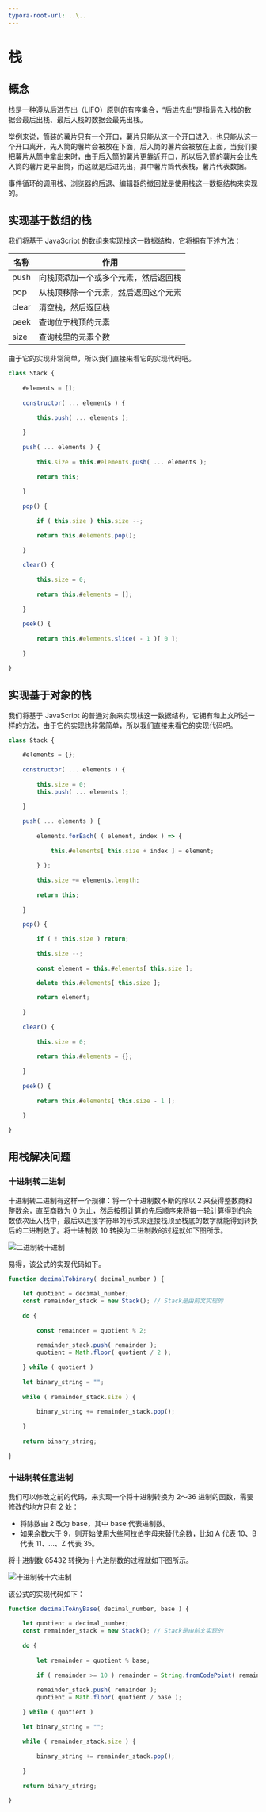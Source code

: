 ```yaml
---
typora-root-url: ..\..
---
```


# 栈

## 概念

栈是一种遵从后进先出（LIFO）原则的有序集合，“后进先出”是指最先入栈的数据会最后出栈、最后入栈的数据会最先出栈。

举例来说，筒装的薯片只有一个开口，薯片只能从这一个开口进入，也只能从这一个开口离开，先入筒的薯片会被放在下面，后入筒的薯片会被放在上面，当我们要把薯片从筒中拿出来时，由于后入筒的薯片更靠近开口，所以后入筒的薯片会比先入筒的薯片更早出筒，而这就是后进先出，其中薯片筒代表栈，薯片代表数据。

事件循环的调用栈、浏览器的后退、编辑器的撤回就是使用栈这一数据结构来实现的。

## 实现基于数组的栈

我们将基于 JavaScript 的数组来实现栈这一数据结构，它将拥有下述方法：

| 名称  | 作用                                 |
| ----- | ------------------------------------ |
| push  | 向栈顶添加一个或多个元素，然后返回栈 |
| pop   | 从栈顶移除一个元素，然后返回这个元素 |
| clear | 清空栈，然后返回栈                   |
| peek  | 查询位于栈顶的元素                   |
| size  | 查询栈里的元素个数                   |

由于它的实现非常简单，所以我们直接来看它的实现代码吧。

```js
class Stack {
    
    #elements = [];
    
    constructor( ... elements ) {
        
        this.push( ... elements );
        
    }
    
	push( ... elements ) {
        
		this.size = this.#elements.push( ... elements );
        
        return this;
        
    }
    
    pop() {
       
        if ( this.size ) this.size --;

        return this.#elements.pop();
        
    }
    
    clear() {
        
		this.size = 0;
        
        return this.#elements = [];
        
    }
    
    peek() {
        
        return this.#elements.slice( - 1 )[ 0 ];
        
    }
    
}
```

## 实现基于对象的栈

我们将基于 JavaScript 的普通对象来实现栈这一数据结构，它拥有和上文所述一样的方法，由于它的实现也非常简单，所以我们直接来看它的实现代码吧。

```js
class Stack {

    #elements = {};
    
 	constructor( ... elements ) {
     
        this.size = 0;
        this.push( ... elements );
        
    }
    
    push( ... elements ) {
        
        elements.forEach( ( element, index ) => {
            
            this.#elements[ this.size + index ] = element;
            
        } );
        
        this.size += elements.length;
        
        return this;
        
    }
    
    pop() {

        if ( ! this.size ) return;
        
        this.size --;
        
		const element = this.#elements[ this.size ];

        delete this.#elements[ this.size ];
        
        return element;
        
    }
    
    clear() {
        
		this.size = 0;
        
        return this.#elements = {};
        
    }
    
    peek() {
        
        return this.#elements[ this.size - 1 ];
        
    }
    
}
```

## 用栈解决问题

### 十进制转二进制

十进制转二进制有这样一个规律：将一个十进制数不断的除以 2 来获得整数商和整数余，直至商数为 0 为止，然后按照计算的先后顺序来将每一轮计算得到的余数依次压入栈中，最后以连接字符串的形式来连接栈顶至栈底的数字就能得到转换后的二进制数了。将十进制数 10 转换为二进制数的过程就如下图所示。

![二进制转十进制](/static/image/markdown/leetcode/stack/decimal-to-binary.png)

易得，该公式的实现代码如下。

```js
function decimalTobinary( decimal_number ) {
    
    let quotient = decimal_number;
    const remainder_stack = new Stack(); // Stack是由前文实现的
    
	do {
        
        const remainder = quotient % 2;
        
		remainder_stack.push( remainder );
        quotient = Math.floor( quotient / 2 );
        
    } while ( quotient )
        
    let binary_string = "";
    
    while ( remainder_stack.size ) {
        
        binary_string += remainder_stack.pop();
        
    }
    
    return binary_string;
    
}
```

### 十进制转任意进制

我们可以修改之前的代码，来实现一个将十进制转换为 2～36 进制的函数，需要修改的地方只有 2 处：

- 将除数由 2 改为 base，其中 base 代表进制数。
- 如果余数大于 9，则开始使用大些阿拉伯字母来替代余数，比如 A 代表 10、B 代表 11、...、Z 代表 35。

将十进制数 65432 转换为十六进制数的过程就如下图所示。

![十进制转十六进制](/static/image/markdown/leetcode/stack/decimal-to-any-base.png)

该公式的实现代码如下：

```js
function decimalToAnyBase( decimal_number, base ) {
    
    let quotient = decimal_number;
    const remainder_stack = new Stack(); // Stack是由前文实现的
    
	do {
        
        let remainder = quotient % base;
        
        if ( remainder >= 10 ) remainder = String.fromCodePoint( remainder - 10 + 0x41 );
        
		remainder_stack.push( remainder );
        quotient = Math.floor( quotient / base );
        
    } while ( quotient )
        
    let binary_string = "";
    
    while ( remainder_stack.size ) {
        
        binary_string += remainder_stack.pop();
        
    }
    
    return binary_string;
    
}
```

